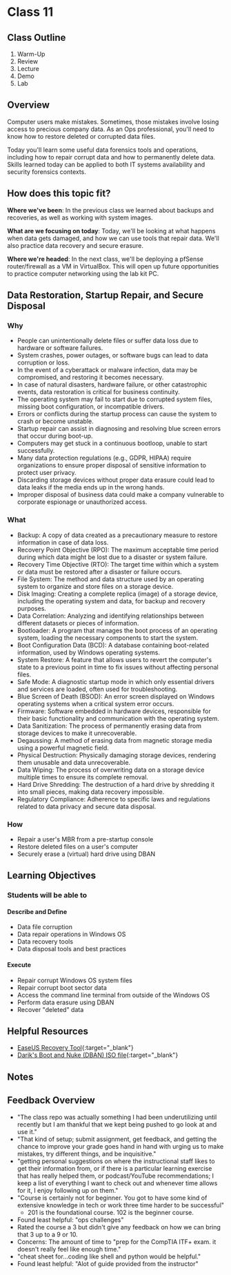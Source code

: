 # Class 11

## Class Outline

1. Warm-Up
1. Review
1. Lecture
1. Demo
1. Lab

## Overview

Computer users make mistakes. Sometimes, those mistakes involve losing access to precious company data. As an Ops professional, you'll need to know how to restore deleted or corrupted data files.

Today you'll learn some useful data forensics tools and operations, including how to repair corrupt data and how to permanently delete data. Skills learned today can be applied to both IT systems availability and security forensics contexts.

## How does this topic fit?

**Where we've been**:
In the previous class we learned about backups and recoveries, as well as working with system images.

**What are we focusing on today**:
Today, we'll be looking at what happens when data gets damaged, and how we can use tools that repair data. We'll also practice data recovery and secure erasure.

**Where we're headed**:
In the next class, we'll be deploying a pfSense router/firewall as a VM in VirtualBox. This will open up future opportunities to practice computer networking using the lab kit PC.

## Data Restoration, Startup Repair, and Secure Disposal

### Why
- People can unintentionally delete files or suffer data loss due to hardware or software failures.
- System crashes, power outages, or software bugs can lead to data corruption or loss.
- In the event of a cyberattack or malware infection, data may be compromised, and restoring it becomes necessary.
- In case of natural disasters, hardware failure, or other catastrophic events, data restoration is critical for business continuity.
- The operating system may fail to start due to corrupted system files, missing boot configuration, or incompatible drivers.
- Errors or conflicts during the startup process can cause the system to crash or become unstable.
- Startup repair can assist in diagnosing and resolving blue screen errors that occur during boot-up.
- Computers may get stuck in a continuous bootloop, unable to start successfully.
- Many data protection regulations (e.g., GDPR, HIPAA) require organizations to ensure proper disposal of sensitive information to protect user privacy.
- Discarding storage devices without proper data erasure could lead to data leaks if the media ends up in the wrong hands.
- Improper disposal of business data could make a company vulnerable to corporate espionage or unauthorized access.

### What
- Backup: A copy of data created as a precautionary measure to restore information in case of data loss.
- Recovery Point Objective (RPO): The maximum acceptable time period during which data might be lost due to a disaster or system failure.
- Recovery Time Objective (RTO): The target time within which a system or data must be restored after a disaster or failure occurs.
- File System: The method and data structure used by an operating system to organize and store files on a storage device.
- Disk Imaging: Creating a complete replica (image) of a storage device, including the operating system and data, for backup and recovery purposes.
- Data Correlation: Analyzing and identifying relationships between different datasets or pieces of information.
- Bootloader: A program that manages the boot process of an operating system, loading the necessary components to start the system.
- Boot Configuration Data (BCD): A database containing boot-related information, used by Windows operating systems.
- System Restore: A feature that allows users to revert the computer's state to a previous point in time to fix issues without affecting personal files.
- Safe Mode: A diagnostic startup mode in which only essential drivers and services are loaded, often used for troubleshooting.
- Blue Screen of Death (BSOD): An error screen displayed on Windows operating systems when a critical system error occurs.
- Firmware: Software embedded in hardware devices, responsible for their basic functionality and communication with the operating system.
- Data Sanitization: The process of permanently erasing data from storage devices to make it unrecoverable.
- Degaussing: A method of erasing data from magnetic storage media using a powerful magnetic field.
- Physical Destruction: Physically damaging storage devices, rendering them unusable and data unrecoverable.
- Data Wiping: The process of overwriting data on a storage device multiple times to ensure its complete removal.
- Hard Drive Shredding: The destruction of a hard drive by shredding it into small pieces, making data recovery impossible.
- Regulatory Compliance: Adherence to specific laws and regulations related to data privacy and secure data disposal.

### How
- Repair a user's MBR from a pre-startup console
- Restore deleted files on a user's computer
- Securely erase a (virtual) hard drive using DBAN

<!-- ### Experimentation and Discovery Ideas
  - Provide some ideas here for how the instructor can be interactive with the students
  - Can this be built using the Socratic method?
  - Can we use breakout or small group sessions -->

## Learning Objectives

### Students will be able to

#### Describe and Define

- Data file corruption
- Data repair operations in Windows OS
- Data recovery tools
- Data disposal tools and best practices

#### Execute

- Repair corrupt Windows OS system files
- Repair corrupt boot sector data
- Access the command line terminal from outside of the Windows OS
- Perform data erasure using DBAN
- Recover "deleted" data

## Helpful Resources

- [EaseUS Recovery Tool](https://www.easeus.com/datarecoverywizard/free-data-recovery-software.htm){:target="_blank"}
- [Darik's Boot and Nuke (DBAN) ISO file](https://sourceforge.net/projects/dban/files/dban/dban-2.3.0/dban-2.3.0_i586.iso/download){:target="_blank"}

## Notes

## Feedback Overview
- "The class repo was actually something I had been underutilizing until recently but I am thankful that we kept being pushed to go look at and use it."
- "That kind of setup; submit assignment, get feedback, and getting the chance to improve your grade goes hand in hand with urging us to make mistakes, try different things, and be inquisitive."
- "getting personal suggestions on where the instructional staff likes to get their information from, or if there is a particular learning exercise that has really helped them, or podcast/YouTube recommendations; I keep a list of everything I want to check out and whenever time allows for it, I enjoy following up on them."
- "Course is certainly not for beginner. You got to have some kind of extensive knowledge in tech or work three time harder to be successful"
  - 201 is the foundational course. 102 is the beginner course.
- Found least helpful: "ops challenges"
- Rated the course a 3 but didn't give any feedback on how we can bring that 3 up to a 9 or 10.
- Concerns: The amount of time to "prep for the CompTIA ITF+ exam. it doesn't really feel like enough time."
- "cheat sheet for...coding like shell and python would be helpful."
- Found least helpful: "Alot of guide provided from the instructor"
